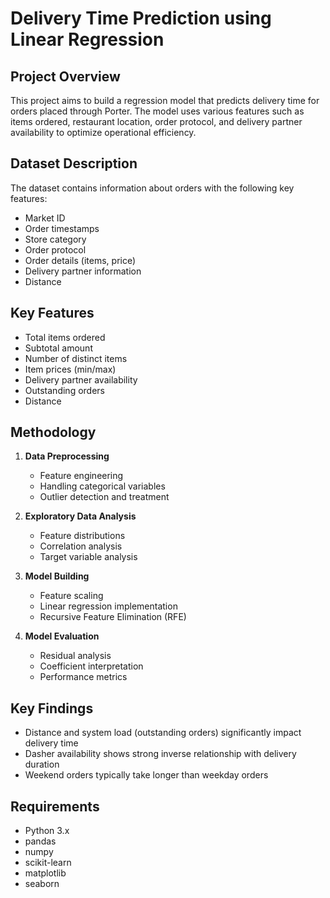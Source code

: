 # Delivery Time Prediction using Linear Regression

## Project Overview
This project aims to build a regression model that predicts delivery time for orders placed through Porter. The model uses various features such as items ordered, restaurant location, order protocol, and delivery partner availability to optimize operational efficiency.

## Dataset Description
The dataset contains information about orders with the following key features:
- Market ID
- Order timestamps
- Store category
- Order protocol
- Order details (items, price)
- Delivery partner information
- Distance

## Key Features
- Total items ordered
- Subtotal amount
- Number of distinct items
- Item prices (min/max)
- Delivery partner availability
- Outstanding orders
- Distance

## Methodology
1. **Data Preprocessing**
   - Feature engineering
   - Handling categorical variables
   - Outlier detection and treatment

2. **Exploratory Data Analysis**
   - Feature distributions
   - Correlation analysis
   - Target variable analysis

3. **Model Building**
   - Feature scaling
   - Linear regression implementation
   - Recursive Feature Elimination (RFE)

4. **Model Evaluation**
   - Residual analysis
   - Coefficient interpretation
   - Performance metrics

## Key Findings
- Distance and system load (outstanding orders) significantly impact delivery time
- Dasher availability shows strong inverse relationship with delivery duration
- Weekend orders typically take longer than weekday orders

## Requirements
- Python 3.x
- pandas
- numpy
- scikit-learn
- matplotlib
- seaborn
